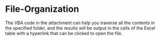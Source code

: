 # File-Organization
The VBA code in the attachment can help you traverse all the contents in the specified folder, and the results will be output in the cells of the Excel table with a hyperlink that can be clicked to open the file.
